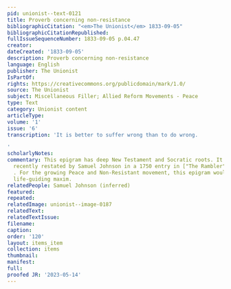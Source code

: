 ```yaml
---
pid: unionist--text-0121
title: Proverb concerning non-resistance
bibliographicCitation: "<em>The Unionist</em> 1833-09-05"
bibliographicCitationRepublished: 
fullIssueSequenceNumber: 1833-09-05 p.04.47
creator: 
dateCreated: '1833-09-05'
description: Proverb concerning non-resistance
language: English
publisher: The Unionist
IsPartOf: 
rights: https://creativecommons.org/publicdomain/mark/1.0/
source: The Unionist
subject: Miscellaneous Filler; Allied Reform Movements - Peace
type: Text
category: Unionist content
articleType: 
volume: '1'
issue: '6'
transcription: 'It is better to suffer wrong than to do wrong.

'
scholarlyNotes: 
commentary: This epigram has deep New Testament and Socratic roots. It had also been
  recently restated by Samuel Johnson in a 1750 entry in ["The Rambler"] (https://www.johnsonessays.com/the-rambler/suspicious-justly-suspected/)
  . For the growing Peace and Non-Resistant movement, this epigram would become a
  life-guiding maxim.
relatedPeople: Samuel Johnson (inferred)
featured: 
repeated: 
relatedImage: unionist--image-0187
relatedText: 
relatedTextIssue: 
filename: 
caption: 
order: '120'
layout: items_item
collection: items
thumbnail: 
manifest: 
full: 
proofed JR: '2023-05-14'
---
```

